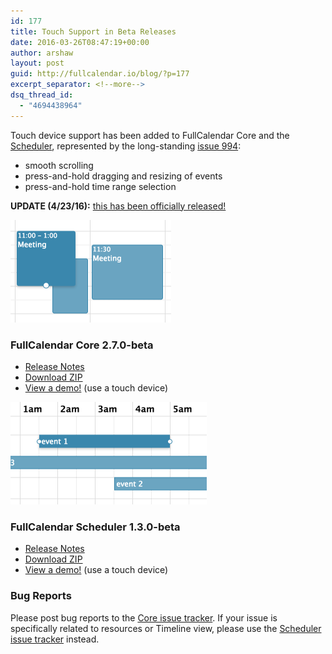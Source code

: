 ```yaml
---
id: 177
title: Touch Support in Beta Releases
date: 2016-03-26T08:47:19+00:00
author: arshaw
layout: post
guid: http://fullcalendar.io/blog/?p=177
excerpt_separator: <!--more-->
dsq_thread_id:
  - "4694438964"
---
```

Touch device support has been added to FullCalendar Core and the [Scheduler](http://fullcalendar.io/scheduler/), represented by the long-standing [issue 994](https://github.com/fullcalendar/fullcalendar/issues/994):<!--more-->

  * smooth scrolling
  * press-and-hold dragging and resizing of events
  * press-and-hold time range selection

**UPDATE (4/23/16):** [this has been officially released!](https://github.com/fullcalendar/fullcalendar/issues/994#issuecomment-213891492)

<img class="alignright wp-image-183" src="/assets/images/blog/2016/03/agenda_screenshot_retina-1.png" alt="" width="257" height="164" sizes="(max-width: 257px) 100vw, 257px" /> 

### FullCalendar Core 2.7.0-beta

  * [Release Notes](https://github.com/fullcalendar/fullcalendar/releases/tag/v2.7.0-beta)
  * [Download ZIP](https://github.com/fullcalendar/fullcalendar/releases/download/v2.7.0-beta/fullcalendar-2.7.0-beta.zip)
  * [View a demo!](http://fullcalendar.io/js/fullcalendar-2.7.0-beta/demos/selectable.html) (use a touch device)



<img class="alignright wp-image-178" src="/assets/images/blog/2016/03/scheduler_example.png" alt="" width="314" height="164" sizes="(max-width: 314px) 100vw, 314px" /> 

### FullCalendar Scheduler 1.3.0-beta

  * [Release Notes](https://github.com/fullcalendar/fullcalendar-scheduler/releases/tag/v1.3.0-beta)
  * [Download ZIP](https://github.com/fullcalendar/fullcalendar-scheduler/releases/download/v1.3.0-beta/fullcalendar-scheduler-1.3.0-beta.zip)
  * [View a demo!](http://fullcalendar.io/js/fullcalendar-scheduler-1.3.0-beta/demos/selectable.html) (use a touch device)

### Bug Reports

Please post bug reports to the [Core issue tracker](https://github.com/fullcalendar/fullcalendar/issues). If your issue is specifically related to resources or Timeline view, please use the [Scheduler issue tracker](https://github.com/fullcalendar/fullcalendar-scheduler/issues) instead.